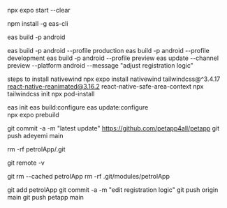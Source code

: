 npx expo start --clear

npm install -g eas-cli

eas build -p android

eas build -p android --profile production
eas build -p android --profile development
eas build -p android --profile preview
eas update --channel preview --platform android --message "adjust registration logic"

steps to install nativewind
npx expo install nativewind tailwindcss@^3.4.17 react-native-reanimated@3.16.2 react-native-safe-area-context
npx tailwindcss init
npx pod-install

eas init
eas build:configure
eas update:configure  
npx expo prebuild

git commit -a -m "latest update"
https://github.com/petapp4all/petapp
git push adeyemi main

rm -rf petrolApp/.git

git remote -v

git rm --cached petrolApp
rm -rf .git/modules/petrolApp

git add petrolApp
git commit -a -m "edit registration logic"
git push origin main
git push petapp main
